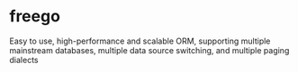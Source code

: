 # freego


Easy to use, high-performance and scalable ORM, supporting multiple mainstream databases, multiple data source switching, and multiple paging dialects
